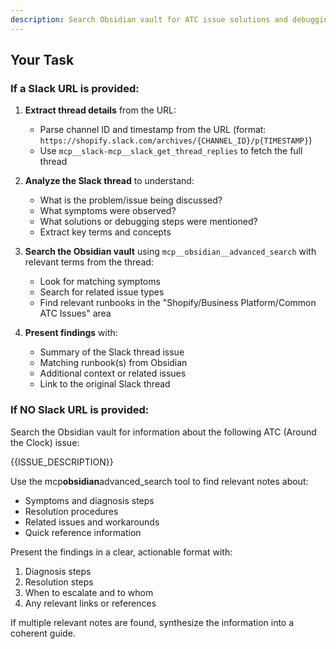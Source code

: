 ```yaml
---
description: Search Obsidian vault for ATC issue solutions and debugging steps. Optionally accepts a Slack URL to automatically fetch issue details.
---
```


## Your Task

### If a Slack URL is provided:

1. **Extract thread details** from the URL:

   - Parse channel ID and timestamp from the URL (format: `https://shopify.slack.com/archives/{CHANNEL_ID}/p{TIMESTAMP}`)
   - Use `mcp__slack-mcp__slack_get_thread_replies` to fetch the full thread

2. **Analyze the Slack thread** to understand:

   - What is the problem/issue being discussed?
   - What symptoms were observed?
   - What solutions or debugging steps were mentioned?
   - Extract key terms and concepts

3. **Search the Obsidian vault** using `mcp__obsidian__advanced_search` with relevant terms from the thread:

   - Look for matching symptoms
   - Search for related issue types
   - Find relevant runbooks in the "Shopify/Business Platform/Common ATC Issues" area

4. **Present findings** with:
   - Summary of the Slack thread issue
   - Matching runbook(s) from Obsidian
   - Additional context or related issues
   - Link to the original Slack thread

### If NO Slack URL is provided:

Search the Obsidian vault for information about the following ATC (Around the Clock) issue:

{{ISSUE_DESCRIPTION}}

Use the mcp**obsidian**advanced_search tool to find relevant notes about:

- Symptoms and diagnosis steps
- Resolution procedures
- Related issues and workarounds
- Quick reference information

Present the findings in a clear, actionable format with:

1. Diagnosis steps
2. Resolution steps
3. When to escalate and to whom
4. Any relevant links or references

If multiple relevant notes are found, synthesize the information into a coherent guide.
